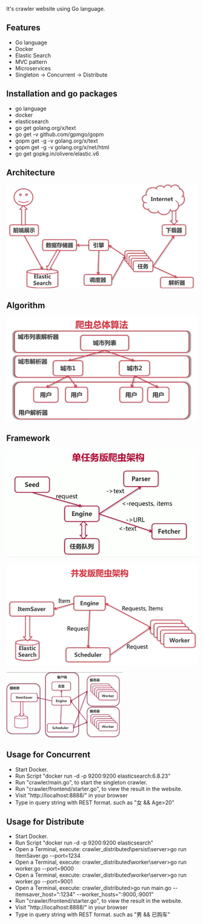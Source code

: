 It's crawler website using Go language.

## Features

- Go language
- Docker
- Elastic Search
- MVC pattern
- Microservices
- Singleton -> Concurrent -> Distribute

## Installation and go packages

- go language
- docker
- elasticsearch
- go get golang.org/x/text
- go get -v github.com/gpmgo/gopm
- gopm get -g -v golang.org/x/text
- gopm get -g -v golang.org/x/net/html
- go get gopkg.in/olivere/elastic.v6

## Architecture

![Architecture](.\images\Architecture.png)

## Algorithm

![Algorithm](./images/Algorithm.png)

## Framework

![Frame1](.\images\Frame1.png)

![Frame2](./images/Frame2.png)

<img src="./images/Distributed.png" alt="Distributed" style="zoom:30%;" />

## Usage for Concurrent

- Start Docker.
- Run Script "docker run -d -p 9200:9200 elasticsearch:6.8.23"
- Run "crawler/main.go", to start the singleton crawler.
- Run "crawler/frontend/starter.go", to view the result in the website.
- Visit "http://localhost:8888/" in your browser
- Type in query string with REST format. such as "女 && Age>20"

## Usage for Distribute

- Start Docker.
- Run Script "docker run -d -p 9200:9200 elasticsearch"
- Open a Terminal, execute: crawler_distributed\persist\server>go run ItemSaver.go --port=1234
- Open a Terminal, execute: crawler_distributed\worker\server>go run worker.go --port=9000
- Open a Terminal, execute: crawler_distributed\worker\server>go run worker.go --port=9001
- Open a Terminal, execute: crawler_distributed>go run main.go --itemsaver_host=":1234" --worker_hosts=":9000,:9001"
- Run "crawler/frontend/starter.go", to view the result in the website.
- Visit "http://localhost:8888/" in your browser
- Type in query string with REST format. such as "男 && 已购车"